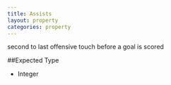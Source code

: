 ```yaml
---
title: Assists
layout: property
categories: property
---
```


second to last offensive touch before a goal is scored

##Expected Type

*   Integer
